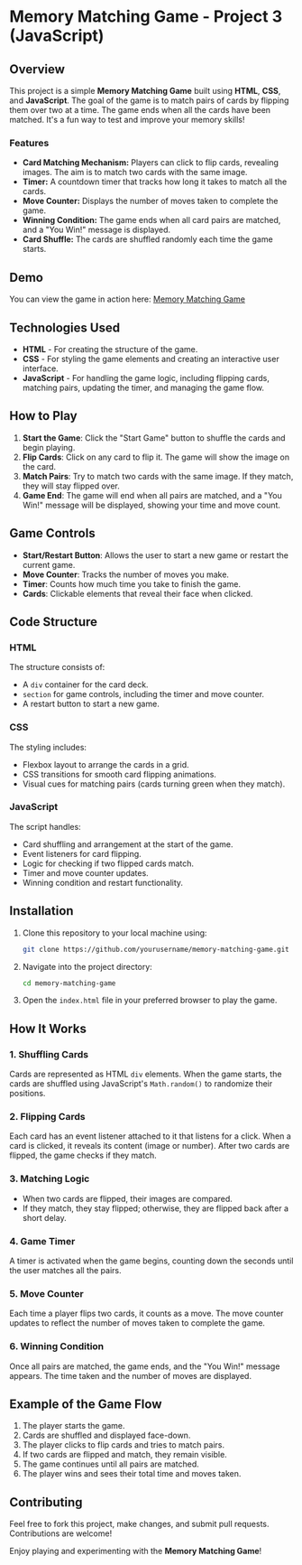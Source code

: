 # Memory Matching Game - Project 3 (JavaScript)

## Overview
This project is a simple **Memory Matching Game** built using **HTML**, **CSS**, and **JavaScript**. The goal of the game is to match pairs of cards by flipping them over two at a time. The game ends when all the cards have been matched. It's a fun way to test and improve your memory skills!

### Features
- **Card Matching Mechanism:** Players can click to flip cards, revealing images. The aim is to match two cards with the same image.
- **Timer:** A countdown timer that tracks how long it takes to match all the cards.
- **Move Counter:** Displays the number of moves taken to complete the game.
- **Winning Condition:** The game ends when all card pairs are matched, and a "You Win!" message is displayed.
- **Card Shuffle:** The cards are shuffled randomly each time the game starts.

## Demo
You can view the game in action here: [Memory Matching Game](#)

## Technologies Used
- **HTML** - For creating the structure of the game.
- **CSS** - For styling the game elements and creating an interactive user interface.
- **JavaScript** - For handling the game logic, including flipping cards, matching pairs, updating the timer, and managing the game flow.

## How to Play
1. **Start the Game**: Click the "Start Game" button to shuffle the cards and begin playing.
2. **Flip Cards**: Click on any card to flip it. The game will show the image on the card.
3. **Match Pairs**: Try to match two cards with the same image. If they match, they will stay flipped over.
4. **Game End**: The game will end when all pairs are matched, and a "You Win!" message will be displayed, showing your time and move count.

## Game Controls
- **Start/Restart Button**: Allows the user to start a new game or restart the current game.
- **Move Counter**: Tracks the number of moves you make.
- **Timer**: Counts how much time you take to finish the game.
- **Cards**: Clickable elements that reveal their face when clicked.

## Code Structure
### HTML
The structure consists of:
- A `div` container for the card deck.
- `section` for game controls, including the timer and move counter.
- A restart button to start a new game.

### CSS
The styling includes:
- Flexbox layout to arrange the cards in a grid.
- CSS transitions for smooth card flipping animations.
- Visual cues for matching pairs (cards turning green when they match).
  
### JavaScript
The script handles:
- Card shuffling and arrangement at the start of the game.
- Event listeners for card flipping.
- Logic for checking if two flipped cards match.
- Timer and move counter updates.
- Winning condition and restart functionality.

## Installation

1. Clone this repository to your local machine using:
   ```bash
   git clone https://github.com/yourusername/memory-matching-game.git
   ```

2. Navigate into the project directory:
   ```bash
   cd memory-matching-game
   ```

3. Open the `index.html` file in your preferred browser to play the game.

## How It Works
### 1. **Shuffling Cards**
Cards are represented as HTML `div` elements. When the game starts, the cards are shuffled using JavaScript's `Math.random()` to randomize their positions.

### 2. **Flipping Cards**
Each card has an event listener attached to it that listens for a click. When a card is clicked, it reveals its content (image or number). After two cards are flipped, the game checks if they match.

### 3. **Matching Logic**
- When two cards are flipped, their images are compared.
- If they match, they stay flipped; otherwise, they are flipped back after a short delay.

### 4. **Game Timer**
A timer is activated when the game begins, counting down the seconds until the user matches all the pairs.

### 5. **Move Counter**
Each time a player flips two cards, it counts as a move. The move counter updates to reflect the number of moves taken to complete the game.

### 6. **Winning Condition**
Once all pairs are matched, the game ends, and the "You Win!" message appears. The time taken and the number of moves are displayed.

## Example of the Game Flow
1. The player starts the game.
2. Cards are shuffled and displayed face-down.
3. The player clicks to flip cards and tries to match pairs.
4. If two cards are flipped and match, they remain visible.
5. The game continues until all pairs are matched.
6. The player wins and sees their total time and moves taken.

## Contributing
Feel free to fork this project, make changes, and submit pull requests. Contributions are welcome!

Enjoy playing and experimenting with the **Memory Matching Game**!
